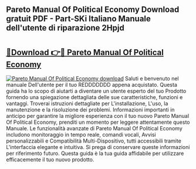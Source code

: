 ## Pareto Manual Of Political Economy Download gratuit PDF - Part-SKi Italiano Manuale dell'utente di riparazione 2Hpjd

# <h2><a href="http://dfbbax.blite.top/?on=Pareto+Manual+Of+Political+Economy">🔗Download 👉🔴 Pareto Manual Of Political Economy</a></h2>

[![Pareto Manual Of Political Economy download](https://i.imgur.com/lujVjoI.png)](http://dfbbax.blite.top/?on=Pareto+Manual+Of+Political+Economy)
Saluti e benvenuto nel manuale Dell'utente per il tuo REDDDDDDD appena acquistato. Questa guida ha lo scopo di aiutarti a diventare un utente esperto del tuo Prodotto fornendo una spiegazione dettagliata delle sue caratteristiche, funzioni e vantaggi. Troverai istruzioni dettagliate per L'installazione, L'uso, la manutenzione e la risoluzione dei problemi. Informazioni importanti in anticipo per garantire la migliore esperienza con il tuo nuovo Pareto Manual Of Political Economy, prenditi un momento per leggere attentamente questo Manuale. Le funzionalità avanzate di Pareto Manual Of Political Economy includono monitoraggio in tempo reale, comandi vocali, Avvisi personalizzabili e Compatibilità Multi-Dispositivo, tutti accessibili tramite L'interfaccia elegante e intuitiva. Si prega di conservare queste informazioni per riferimento futuro. Questa guida è la tua guida affidabile per utilizzare efficacemente il tuo nuovo prodotto.
